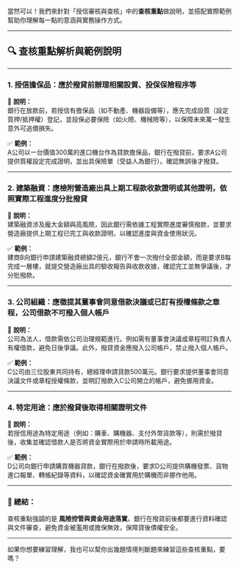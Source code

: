 當然可以！我們來針對「授信審核與查核」中的**查核重點**做說明，並搭配實際範例幫助你理解每一點的意涵與實務操作方式。

---

## 🔍 **查核重點解析與範例說明**

---

### **1. 授信擔保品：應於撥貸前辦理相關設質、投保保險程序等**

📌 **說明：**  
銀行在放款前，若授信有擔保品（如不動產、機器設備等），應先完成設質（設定質押/抵押權）登記，並投保必要保險（如火險、機械險等），以保障未來萬一發生意外可追償損失。

✅ **範例：**  
A公司以一台價值300萬的進口機台作為貸款擔保品，銀行在撥貸前，要求A公司提供質權設定完成證明，並出具保險單（受益人為銀行）。確認無誤後才撥貸。

---

### **2. 建築融資：應檢附營造廠出具上期工程款收款證明或其他證明，依照實際工程進度分批撥貸**

📌 **說明：**  
建築融資涉及龐大金額與高風險，因此銀行需依據工程實際進度審慎撥款，並要求營造廠提供上期工程已完工與收款證明，以確認進度與資金使用狀況。

✅ **範例：**  
建商B向銀行申請建築融資總額2億元，銀行不會一次撥付全部金額，而是要求B每完成一層樓，就提交營造廠出具的驗收報告與收款收據，確認完工並無爭議後，才分批撥款。

---

### **3. 公司組織：應徵提其董事會同意借款決議或已訂有授權條款之章程，公司借款不可撥入個人帳戶**

📌 **說明：**  
公司為法人，借款需依公司治理規範進行。例如需有董事會決議或章程明訂負責人有權借款，避免日後爭議。此外，撥貸資金應撥入公司帳戶，禁止撥入個人帳戶。

✅ **範例：**  
C公司由三位股東共同持有，總經理申請貸款500萬元。銀行要求提供董事會同意決議文件或章程授權條款，並明訂撥款入C公司開立的帳戶，避免挪用資金。

---

### **4. 特定用途：應於撥貸後取得相關證明文件**

📌 **說明：**  
若授信用途為特定用途（例如：購車、購機器、支付外幣貨款等），則需於撥貸後，收集並確認借款人是否將資金實際用於申請時所載用途。

✅ **範例：**  
D公司向銀行申請購買機器貸款，銀行在撥款後，要求D公司提供購機發票、貨物進口報單、轉帳紀錄等資料，以確認資金確實用於購機而非挪作他用。

---

### 📘 總結：  
查核重點強調的是 **風險控管與資金用途落實**。銀行在撥貸前後都要進行資料確認與文件審查，避免資金被濫用或擔保無效，保障貸後債權安全。

---

如果你想要練習理解，我也可以幫你出幾題情境判斷題來練習這些查核重點，要嗎？